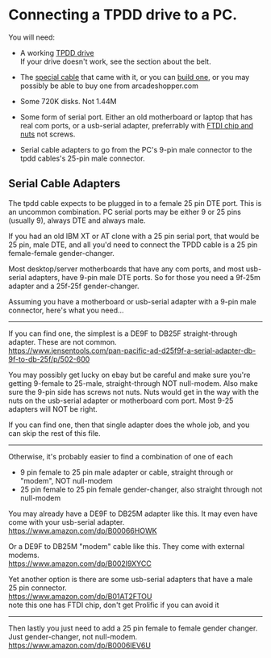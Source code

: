 # Connecting a TPDD drive to a PC.
You will need:

* A working [TPDD drive](http://tandy.wiki/TPDD)  
If your drive doesn't work, see the section about the belt.

* The [special cable](http://tandy.wiki/TPDD#Cable) that came with it, or you can [build one](https://github.com/bkw777/TPDD_Cable), or you may possibly be able to buy one from arcadeshopper.com

* Some 720K disks. Not 1.44M

* Some form of serial port. Either an old motherboard or laptop that has real com ports, or a usb-serial adapter, preferrably with [FTDI chip and nuts](http://tandy.wiki/Model_T_Serial_Cable#USB-Serial_Adapters) not screws.

* Serial cable adapters to go from the PC's 9-pin male connector to the tpdd cables's 25-pin male connector.

## Serial Cable Adapters
The tpdd cable expects to be plugged in to a female 25 pin DTE port. This is an uncommon combination. PC serial ports may be either 9 or 25 pins (usually 9), always DTE and always male.

If you had an old IBM XT or AT clone with a 25 pin serial port, that would be 25 pin, male DTE, and all you'd need to connect the TPDD cable is a 25 pin female-female gender-changer.

Most desktop/server motherboards that have any com ports, and most usb-serial adapters, have 9-pin male DTE ports. So for those you need a 9f-25m adapter and a 25f-25f gender-changer.

Assuming you have a motherboard or usb-serial adapter with a 9-pin male connector, here's what you need...

----

If you can find one, the simplest is a DE9F to DB25F straight-through adapter. These are not common.  
https://www.jensentools.com/pan-pacific-ad-d25f9f-a-serial-adapter-db-9f-to-db-25f/p/502-600

You may possibly get lucky on ebay but be careful and make sure you're getting 9-female to 25-male, straight-through NOT null-modem. Also make sure the 9-pin side has screws not nuts. Nuts would get in the way with the nuts on the usb-serial adapter or motherboard com port. Most 9-25 adapters will NOT be right.

If you can find one, then that single adapter does the whole job, and you can skip the rest of this file.

----

Otherwise, it's probably easier to find a combination of one of each  
* 9 pin female to 25 pin male adapter or cable, straight through or "modem", NOT null-modem  
* 25 pin female to 25 pin female gender-changer, also straight through not null-modem

You may already have a DE9F to DB25M adapter like this. It may even have come with your usb-serial adapter.  
https://www.amazon.com/dp/B00066HOWK

Or a DE9F to DB25M "modem" cable like this. They come with external modems.  
https://www.amazon.com/dp/B002I9XYCC

Yet another option is there are some usb-serial adapters that have a male 25 pin connector.  
https://www.amazon.com/dp/B01AT2FTOU  
note this one has FTDI chip, don't get Prolific if you can avoid it

----

Then lastly you just need to add a 25 pin female to female gender changer. Just gender-changer, not null-modem.  
https://www.amazon.com/dp/B0006IEV6U
